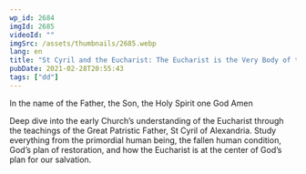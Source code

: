 ```yaml
---
wp_id: 2684
imgId: 2685
videoId: ""
imgSrc: /assets/thumbnails/2685.webp
lang: en
title: "St Cyril and the Eucharist: The Eucharist is the Very Body of the Lord. by Fr. Anthony"
pubDate: 2021-02-28T20:55:43
tags: ["dd"]
---
```


<p>In the name of the Father, the Son, the Holy Spirit one God Amen</p>
<p>Deep dive into the early Church’s understanding of the Eucharist through the teachings of the Great Patristic Father, St Cyril of Alexandria. Study everything from the primordial human being, the fallen human condition, God’s plan of restoration, and how the Eucharist is at the center of God’s plan for our salvation.</p>
